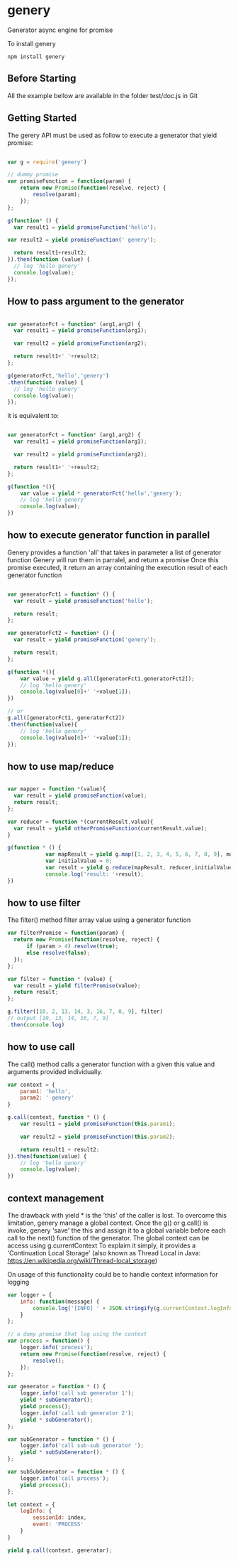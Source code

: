# genery

Generator async engine for promise

To install genery

```
npm install genery
```
## Before Starting
All the example bellow are available in the folder test/doc.js in Git

## Getting Started
The gerery API must be used as follow to execute a generator that yield promise:

```js

var g = require('genery')

// dummy promise
var promiseFunction = function(param) {
    return new Promise(function(resolve, reject) {
        resolve(param);
    });
};

g(function* () {
  var result1 = yield promiseFunction('hello');

var result2 = yield promiseFunction(' genery');

  return result1+result2;
}).then(function (value) {
  // log 'hello genery'
  console.log(value);
});
```

## How to pass argument to the generator

```js

var generatorFct = function* (arg1,arg2) {
  var result1 = yield promiseFunction(arg1);

  var result2 = yield promiseFunction(arg2);

  return result1+' '+result2;
};

g(generatorFct,'hello','genery')
.then(function (value) {
  // log 'hello genery'
  console.log(value);
});
```

it is equivalent to:

```js

var generatorFct = function* (arg1,arg2) {
  var result1 = yield promiseFunction(arg1);

  var result2 = yield promiseFunction(arg2);

  return result1+' '+result2;
};

g(function *(){
	var value = yield * generatorFct('hello','genery');
	// log 'hello genery'
	console.log(value);
})

```

## how to execute generator function in parallel

Genery provides a function 'all' that takes in parameter a list of generator function
Genery will run them in parralel, and return a promise
Once this promise executed, it return an array containing the execution result of each generator function


```js

var generatorFct1 = function* () {
  var result = yield promiseFunction('hello');

  return result;
};

var generatorFct2 = function* () {
  var result = yield promiseFunction('genery');

  return result;
};

g(function *(){
	var value = yield g.all([generatorFct1,generatorFct2]);
	// log 'hello genery'
	console.log(value[0]+' '+value[1]);
})

// or
g.all([generatorFct1, generatorFct2])
.then(function(value){
	// log 'hello genery'
	console.log(value[0]+' '+value[1]);
});

```
## how to use map/reduce

```js

var mapper = function *(value){
  var result = yield promiseFunction(value);
  return result;
};

var reducer = function *(currentResult,value){
  var result = yield otherPromiseFunction(currentResult,value);
}

g(function * () {
            var mapResult = yield g.map([1, 2, 3, 4, 5, 6, 7, 8, 9], mapper);
            var initialValue = 0;
            var result = yield g.reduce(mapResult, reducer,initialValue);
            console.log('result: '+result);
})

```
## how to use filter
The filter() method filter array value using a generator function

```js
var filterPromise = function(param) {
  return new Promise(function(resolve, reject) {
      if (param > 4) resolve(true);
      else resolve(false);
  });
};

var filter = function * (value) {
  var result = yield filterPromise(value);
  return result;
};

g.filter([10, 2, 13, 14, 3, 16, 7, 0, 9], filter)
// output [10, 13, 14, 16, 7, 9]
.then(console.log)

```

## how to use call
The call() method calls a generator function with a given this value and arguments provided individually.

```js
var context = {
    param1: 'hello',
    param2: ' genery'
}

g.call(context, function * () {
    var result1 = yield promiseFunction(this.param1);

    var result2 = yield promiseFunction(this.param2);

    return result1 + result2;
}).then(function(value) {
    // log 'hello genery'
    console.log(value);
})
```

## context management
The drawback with yield * is the 'this' of the caller is lost.
To overcome this limitation, genery  manage a global context.
Once the g() or g.call() is invoke, genery 'save' the this and assign it to a global variable before each call to the next() function of the generator.
The global context can be access using g.currentContext
To explaim it simply, it provides a 'Continuation Local Storage' (also known as Thread Local in Java: https://en.wikipedia.org/wiki/Thread-local_storage)

On usage of this functionality could be to handle context information for logging

```js
var logger = {
    info: function(message) {
        console.log('[INFO] ' + JSON.stringify(g.currentContext.logInfo) + ' ' + message);
    }
};

// a dumy promise that log using the context
var process = function() {
    logger.info('process');
    return new Promise(function(resolve, reject) {
        resolve();
    });
};

var generator = function * () {
    logger.info('call sub generator 1');
    yield * subGenerator();
    yield process();
    logger.info('call sub generator 2');
    yield * subGenerator();
};

var subGenerator = function * () {
    logger.info('call sub-sub generator ');
    yield * subSubGenerator();
};

var subSubGenerator = function * () {
    logger.info('call process');
    yield process();
};

let context = {
    logInfo: {
        sessionId: index,
        event: 'PROCESS'
    }
}

yield g.call(context, generator);

```


